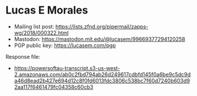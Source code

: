 # Lucas E Morales

* Mailing list post: <https://lists.zfnd.org/pipermail/zapps-wg/2018/000322.html>
* Mastodon: <https://mastodon.mit.edu/@lucasem/99669377294120258>
* PGP public key: <https://lucasem.com/pgp>

Response file:

* <https://powersoftau-transcript.s3-us-west-2.amazonaws.com/ab0c2fbd794ab26d249617cdbfd145f0a6be9c5dc9da46d8ead2b427e694d12c8f0fd6013fdc3806c538bc7f60d7240b603d92aa117f6461479fc04358c60cb3>
